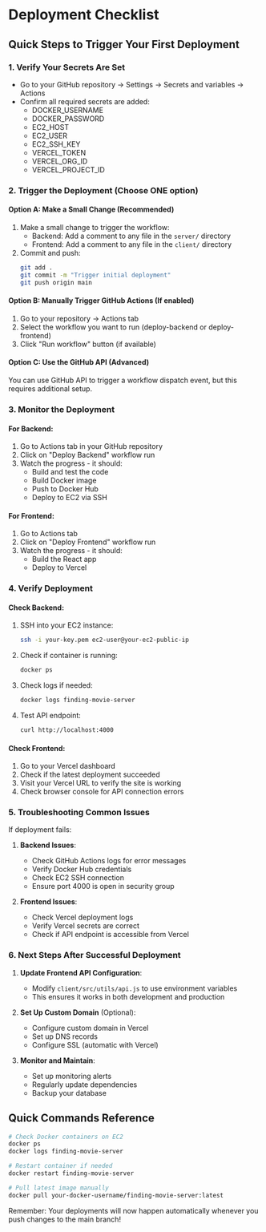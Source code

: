 # Deployment Checklist

## Quick Steps to Trigger Your First Deployment

### 1. Verify Your Secrets Are Set
- Go to your GitHub repository → Settings → Secrets and variables → Actions
- Confirm all required secrets are added:
  - DOCKER_USERNAME
  - DOCKER_PASSWORD
  - EC2_HOST
  - EC2_USER
  - EC2_SSH_KEY
  - VERCEL_TOKEN
  - VERCEL_ORG_ID
  - VERCEL_PROJECT_ID

### 2. Trigger the Deployment (Choose ONE option)

#### Option A: Make a Small Change (Recommended)
1. Make a small change to trigger the workflow:
   - Backend: Add a comment to any file in the `server/` directory
   - Frontend: Add a comment to any file in the `client/` directory
2. Commit and push:
   ```bash
   git add .
   git commit -m "Trigger initial deployment"
   git push origin main
   ```

#### Option B: Manually Trigger GitHub Actions (If enabled)
1. Go to your repository → Actions tab
2. Select the workflow you want to run (deploy-backend or deploy-frontend)
3. Click "Run workflow" button (if available)

#### Option C: Use the GitHub API (Advanced)
You can use GitHub API to trigger a workflow dispatch event, but this requires additional setup.

### 3. Monitor the Deployment

#### For Backend:
1. Go to Actions tab in your GitHub repository
2. Click on "Deploy Backend" workflow run
3. Watch the progress - it should:
   - Build and test the code
   - Build Docker image
   - Push to Docker Hub
   - Deploy to EC2 via SSH

#### For Frontend:
1. Go to Actions tab
2. Click on "Deploy Frontend" workflow run
3. Watch the progress - it should:
   - Build the React app
   - Deploy to Vercel

### 4. Verify Deployment

#### Check Backend:
1. SSH into your EC2 instance:
   ```bash
   ssh -i your-key.pem ec2-user@your-ec2-public-ip
   ```
2. Check if container is running:
   ```bash
   docker ps
   ```
3. Check logs if needed:
   ```bash
   docker logs finding-movie-server
   ```
4. Test API endpoint:
   ```bash
   curl http://localhost:4000
   ```

#### Check Frontend:
1. Go to your Vercel dashboard
2. Check if the latest deployment succeeded
3. Visit your Vercel URL to verify the site is working
4. Check browser console for API connection errors

### 5. Troubleshooting Common Issues

If deployment fails:

1. **Backend Issues**:
   - Check GitHub Actions logs for error messages
   - Verify Docker Hub credentials
   - Check EC2 SSH connection
   - Ensure port 4000 is open in security group

2. **Frontend Issues**:
   - Check Vercel deployment logs
   - Verify Vercel secrets are correct
   - Check if API endpoint is accessible from Vercel

### 6. Next Steps After Successful Deployment

1. **Update Frontend API Configuration**:
   - Modify `client/src/utils/api.js` to use environment variables
   - This ensures it works in both development and production

2. **Set Up Custom Domain** (Optional):
   - Configure custom domain in Vercel
   - Set up DNS records
   - Configure SSL (automatic with Vercel)

3. **Monitor and Maintain**:
   - Set up monitoring alerts
   - Regularly update dependencies
   - Backup your database

## Quick Commands Reference

```bash
# Check Docker containers on EC2
docker ps
docker logs finding-movie-server

# Restart container if needed
docker restart finding-movie-server

# Pull latest image manually
docker pull your-docker-username/finding-movie-server:latest
```

Remember: Your deployments will now happen automatically whenever you push changes to the main branch!